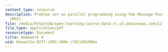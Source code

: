 ```yaml
---
content_type: resource
description: Problem set on parallel programming using the Message Passing Interface
  (MPI).
file: /media/https%3A/open-learning-course-data-rc.s3.amazonaws.com/12-950-parallel-programming-for-multicore-machines-using-openmp-and-mpi-january-iap-2010/beaac21e927fc993300ecf81140196ba_MIT12_950IAP10_hw4.pdf
file_type: application/pdf
resourcetype: Document
title: Homework 4
uid: beaac21e-927f-c993-300e-cf81140196ba
---
```

